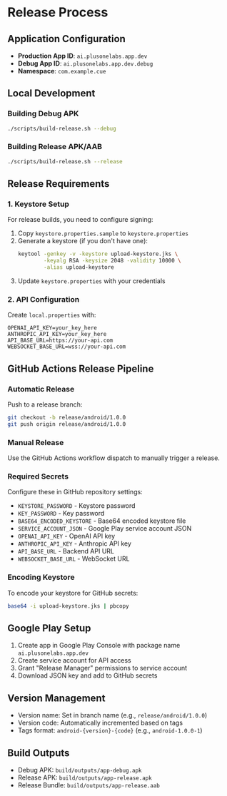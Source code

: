 # Release Process

## Application Configuration

- **Production App ID**: `ai.plusonelabs.app.dev`
- **Debug App ID**: `ai.plusonelabs.app.dev.debug`
- **Namespace**: `com.example.cue`

## Local Development

### Building Debug APK
```bash
./scripts/build-release.sh --debug
```

### Building Release APK/AAB
```bash
./scripts/build-release.sh --release
```

## Release Requirements

### 1. Keystore Setup

For release builds, you need to configure signing:

1. Copy `keystore.properties.sample` to `keystore.properties`
2. Generate a keystore (if you don't have one):
   ```bash
   keytool -genkey -v -keystore upload-keystore.jks \
           -keyalg RSA -keysize 2048 -validity 10000 \
           -alias upload-keystore
   ```
3. Update `keystore.properties` with your credentials

### 2. API Configuration

Create `local.properties` with:
```properties
OPENAI_API_KEY=your_key_here
ANTHROPIC_API_KEY=your_key_here
API_BASE_URL=https://your-api.com
WEBSOCKET_BASE_URL=wss://your-api.com
```

## GitHub Actions Release Pipeline

### Automatic Release

Push to a release branch:
```bash
git checkout -b release/android/1.0.0
git push origin release/android/1.0.0
```

### Manual Release

Use the GitHub Actions workflow dispatch to manually trigger a release.

### Required Secrets

Configure these in GitHub repository settings:

- `KEYSTORE_PASSWORD` - Keystore password
- `KEY_PASSWORD` - Key password
- `BASE64_ENCODED_KEYSTORE` - Base64 encoded keystore file
- `SERVICE_ACCOUNT_JSON` - Google Play service account JSON
- `OPENAI_API_KEY` - OpenAI API key
- `ANTHROPIC_API_KEY` - Anthropic API key
- `API_BASE_URL` - Backend API URL
- `WEBSOCKET_BASE_URL` - WebSocket URL

### Encoding Keystore

To encode your keystore for GitHub secrets:
```bash
base64 -i upload-keystore.jks | pbcopy
```

## Google Play Setup

1. Create app in Google Play Console with package name `ai.plusonelabs.app.dev`
2. Create service account for API access
3. Grant "Release Manager" permissions to service account
4. Download JSON key and add to GitHub secrets

## Version Management

- Version name: Set in branch name (e.g., `release/android/1.0.0`)
- Version code: Automatically incremented based on tags
- Tags format: `android-{version}-{code}` (e.g., `android-1.0.0-1`)

## Build Outputs

- Debug APK: `build/outputs/app-debug.apk`
- Release APK: `build/outputs/app-release.apk`
- Release Bundle: `build/outputs/app-release.aab`